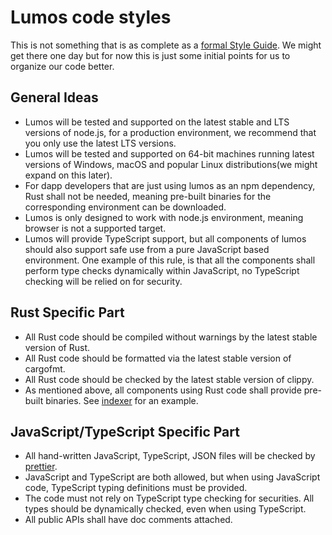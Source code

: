 # Lumos code styles

This is not something that is as complete as a [formal Style Guide](https://google.github.io/styleguide/jsguide.html). We might get there one day but for now this is just some initial points for us to organize our code better.

## General Ideas

* Lumos will be tested and supported on the latest stable and LTS versions of node.js, for a production environment, we recommend that you only use the latest LTS versions.
* Lumos will be tested and supported on 64-bit machines running latest versions of Windows, macOS and popular Linux distributions(we might expand on this later).
* For dapp developers that are just using lumos as an npm dependency, Rust shall not be needed, meaning pre-built binaries for the corresponding environment can be downloaded.
* Lumos is only designed to work with node.js environment, meaning browser is not a supported target.
* Lumos will provide TypeScript support, but all components of lumos should also support safe use from a pure JavaScript based environment. One example of this rule, is that all the components shall perform type checks dynamically within JavaScript, no TypeScript checking will be relied on for security.

## Rust Specific Part

* All Rust code should be compiled without warnings by the latest stable version of Rust.
* All Rust code should be formatted via the latest stable version of cargofmt.
* All Rust code should be checked by the latest stable version of clippy.
* As mentioned above, all components using Rust code shall provide pre-built binaries. See [indexer](https://github.com/nervosnetwork/lumos/tree/master/packages/indexer) for an example.

## JavaScript/TypeScript Specific Part

* All hand-written JavaScript, TypeScript, JSON files will be checked by [prettier](https://prettier.io/).
* JavaScript and TypeScript are both allowed, but when using JavaScript code, TypeScript typing definitions must be provided.
* The code must not rely on TypeScript type checking for securities. All types should be dynamically checked, even when using TypeScript.
* All public APIs shall have doc comments attached.
